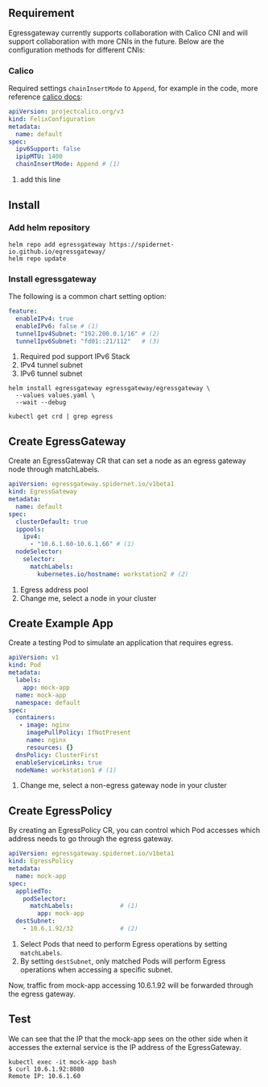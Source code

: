 ## Requirement

Egressgateway currently supports collaboration with Calico CNI and will support collaboration with more CNIs in the future.
Below are the configuration methods for different CNIs:

### Calico

Required settings `chainInsertMode` to `Append`, for example in the code,
more reference [calico docs](https://projectcalico.docs.tigera.io/reference/resources/felixconfig):

```yaml
apiVersion: projectcalico.org/v3
kind: FelixConfiguration
metadata:
  name: default
spec:
  ipv6Support: false
  ipipMTU: 1400
  chainInsertMode: Append # (1)
```

1. add this line

## Install

### Add helm repository

```shell
helm repo add egressgateway https://spidernet-io.github.io/egressgateway/
helm repo update
```

### Install egressgateway

The following is a common chart setting option:

```yaml
feature:
  enableIPv4: true
  enableIPv6: false # (1)
  tunnelIpv4Subnet: "192.200.0.1/16" # (2)
  tunnelIpv6Subnet: "fd01::21/112"   # (3)
```

1. Required pod support IPv6 Stack
2. IPv4 tunnel subnet
3. IPv6 tunnel subnet


```shell
helm install egressgateway egressgateway/egressgateway \
  --values values.yaml \
  --wait --debug
```

```shell
kubectl get crd | grep egress
```

## Create EgressGateway

Create an EgressGateway CR that can set a node as an egress gateway node through matchLabels.

```yaml
apiVersion: egressgateway.spidernet.io/v1beta1
kind: EgressGateway
metadata:
  name: default
spec:
  clusterDefault: true
  ippools:
    ipv4:
      - "10.6.1.60-10.6.1.66" # (1)  
  nodeSelector:
    selector:
      matchLabels:
        kubernetes.io/hostname: workstation2 # (2)
```

1. Egress address pool
2. Change me, select a node in your cluster

## Create Example App

Create a testing Pod to simulate an application that requires egress.

```yaml
apiVersion: v1
kind: Pod
metadata:
  labels:
    app: mock-app
  name: mock-app
  namespace: default
spec:
  containers:
   - image: nginx
     imagePullPolicy: IfNotPresent
     name: nginx
     resources: {}
  dnsPolicy: ClusterFirst
  enableServiceLinks: true
  nodeName: workstation1 # (1)
```

1. Change me, select a non-egress gateway node in your cluster

## Create EgressPolicy

By creating an EgressPolicy CR, you can control which Pod accesses which address needs to go through the egress gateway.

```yaml
apiVersion: egressgateway.spidernet.io/v1beta1
kind: EgressPolicy
metadata:
  name: mock-app
spec:
  appliedTo:
    podSelector:
      matchLabels:             # (1)
        app: mock-app
  destSubnet:
    - 10.6.1.92/32             # (2)
```

1. Select Pods that need to perform Egress operations by setting `matchLabels`.
2. By setting `destSubnet`, only matched Pods will perform Egress operations when accessing a specific subnet.

Now, traffic from mock-app accessing 10.6.1.92 will be forwarded through the egress gateway.

## Test

We can see that the IP that the mock-app sees on the other side when it accesses the external service is the IP address of the EgressGateway.

```shell
kubectl exec -it mock-app bash
$ curl 10.6.1.92:8080
Remote IP: 10.6.1.60
```

